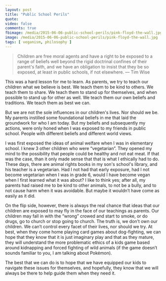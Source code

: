 ```yaml
---
layout: post
title: "Public School Perils"
quote: 
video: false
comments: true
fbimage: /media/2015-06-06-public-school-perils/pink-floyd-the-wall.jpg
image: /media/2015-06-06-public-school-perils/pink-floyd-the-wall.jpg
tags: [ veganism, philosophy ]
---
```


> Children are free moral agents and have a right to be exposed to a range of beliefs well beyond the rigid doctrinal confines of their parent's faith, and we have an obligation to insist that they be so exposed, at least in public schools, if not elsewhere. — Tim Wise

This was a hard lesson for me to learn. As parents, we try to teach our children what we believe is best. We teach them to be kind to others. We teach them to share. We teach them to stand up for themselves, and when possible to stand up for other as well.  We teach them our own beliefs and traditions.  We teach them as best we can.

But we are not the sole influences in our children's lives.  Nor should we be. My parents instilled some foundational beliefs in me that laid the groundwork for who I am today. But my beliefs and subsequently my actions, were only honed when I was exposed to my friends in public school. People with different beliefs and different world views.

I was first exposed the ideas of animal welfare when I was in elementary school. I knew 3 other children who were “vegetarian”. They opened my mind to the possibility that people could be healthy and not eat meat. If that was the case, than it only made sense that that is what I ethically had to do.  These days, there are animal rights books in my son's school's library, and his teacher is a vegetarian. Had I not had that early exposure, had I not become vegetarian when I was in grade 6, would I have become vegan when I first learned what it was about?  I like to think yes; after all, my parents had raised me to be kind to other animals, to not be a bully, and to not cause harm when it was avoidable.  But maybe it wouldn’t have come as easily as it did.

On the flip side, however, there is always the real chance that ideas that our children are exposed to may fly in the face of our teachings as parents. Our children may fall in with the “wrong” crowed and start to smoke, or do drugs, go to church or stop going to church. The truth is, we don’t own our children. We can’t control every facet of their lives, nor should we try. At best, when they come home playing card games about dog-fighting, we can hope that they know that it is just imaginary play and that as they mature, they will understand the more problematic ethics of a kids game based around kidnapping and forced fighting of wild animals (if the game doesn’t sounds familiar to you, I am talking about Pokémon).  
  
The best that we can do is to hope that we have equipped our kids to navigate these issues for themselves, and hopefully, they know that we will always be there to help guide them when they need it.
